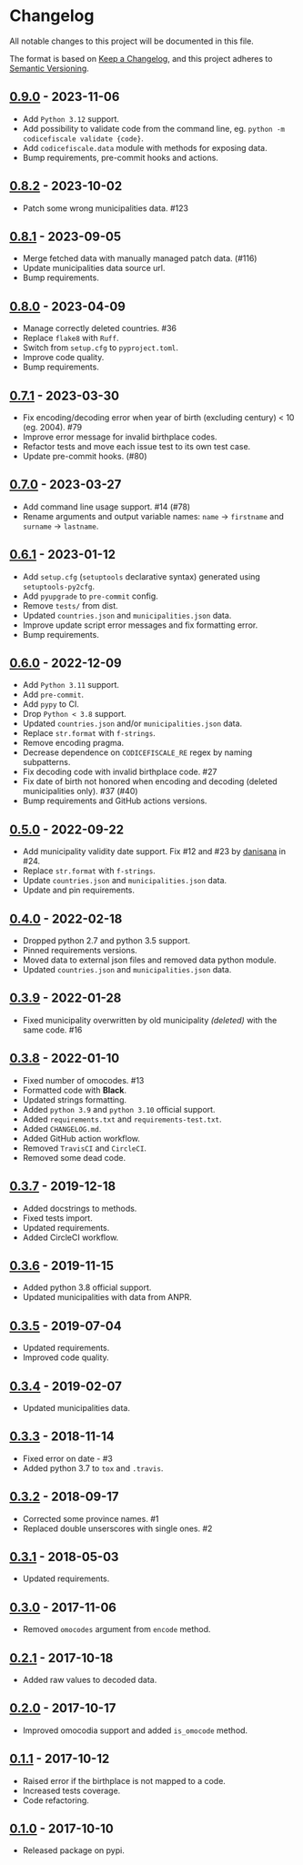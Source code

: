 # Changelog
All notable changes to this project will be documented in this file.

The format is based on [Keep a Changelog](https://keepachangelog.com/en/1.0.0/),
and this project adheres to [Semantic Versioning](https://semver.org/spec/v2.0.0.html).

## [0.9.0](https://github.com/fabiocaccamo/python-codicefiscale/releases/tag/0.9.0) - 2023-11-06
-   Add `Python 3.12` support.
-   Add possibility to validate code from the command line, eg. `python -m codicefiscale validate {code}`.
-   Add `codicefiscale.data` module with methods for exposing data.
-   Bump requirements, pre-commit hooks and actions.

## [0.8.2](https://github.com/fabiocaccamo/python-codicefiscale/releases/tag/0.8.2) - 2023-10-02
-   Patch some wrong municipalities data. #123

## [0.8.1](https://github.com/fabiocaccamo/python-codicefiscale/releases/tag/0.8.1) - 2023-09-05
-   Merge fetched data with manually managed patch data. (#116)
-   Update municipalities data source url.
-   Bump requirements.

## [0.8.0](https://github.com/fabiocaccamo/python-codicefiscale/releases/tag/0.8.0) - 2023-04-09
-   Manage correctly deleted countries. #36
-   Replace `flake8` with `Ruff`.
-   Switch from `setup.cfg` to `pyproject.toml`.
-   Improve code quality.
-   Bump requirements.

## [0.7.1](https://github.com/fabiocaccamo/python-codicefiscale/releases/tag/0.7.1) - 2023-03-30
-   Fix encoding/decoding error when year of birth (excluding century) < 10 (eg. 2004). #79
-   Improve error message for invalid birthplace codes.
-   Refactor tests and move each issue test to its own test case.
-   Update pre-commit hooks. (#80)

## [0.7.0](https://github.com/fabiocaccamo/python-codicefiscale/releases/tag/0.7.0) - 2023-03-27
-   Add command line usage support. #14 (#78)
-   Rename arguments and output variable names: `name` -> `firstname` and `surname` -> `lastname`.

## [0.6.1](https://github.com/fabiocaccamo/python-codicefiscale/releases/tag/0.6.1) - 2023-01-12
-   Add `setup.cfg` (`setuptools` declarative syntax) generated using `setuptools-py2cfg`.
-   Add `pyupgrade` to `pre-commit` config.
-   Remove `tests/` from dist.
-   Updated `countries.json` and `municipalities.json` data.
-   Improve update script error messages and fix formatting error.
-   Bump requirements.

## [0.6.0](https://github.com/fabiocaccamo/python-codicefiscale/releases/tag/0.6.0) - 2022-12-09
-   Add `Python 3.11` support.
-   Add `pre-commit`.
-   Add `pypy` to CI.
-   Drop `Python < 3.8` support.
-   Updated `countries.json` and/or `municipalities.json` data.
-   Replace `str.format` with `f-strings`.
-   Remove encoding pragma.
-   Decrease dependence on `CODICEFISCALE_RE` regex by naming subpatterns.
-   Fix decoding code with invalid birthplace code. #27
-   Fix date of birth not honored when encoding and decoding (deleted municipalities only). #37 (#40)
-   Bump requirements and GitHub actions versions.

## [0.5.0](https://github.com/fabiocaccamo/python-codicefiscale/releases/tag/0.5.0) - 2022-09-22
-   Add municipality validity date support. Fix #12 and #23 by [danisana](https://github.com/danisana) in #24.
-   Replace `str.format` with `f-strings`.
-   Update `countries.json` and `municipalities.json` data.
-   Update and pin requirements.

## [0.4.0](https://github.com/fabiocaccamo/python-codicefiscale/releases/tag/0.4.0) - 2022-02-18
-   Dropped python 2.7 and python 3.5 support.
-   Pinned requirements versions.
-   Moved data to external json files and removed data python module.
-   Updated `countries.json` and `municipalities.json` data.

## [0.3.9](https://github.com/fabiocaccamo/python-codicefiscale/releases/tag/0.3.9) - 2022-01-28
-   Fixed municipality overwritten by old municipality *(deleted)* with the same code. #16

## [0.3.8](https://github.com/fabiocaccamo/python-codicefiscale/releases/tag/0.3.8) - 2022-01-10
-   Fixed number of omocodes. #13
-   Formatted code with **Black**.
-   Updated strings formatting.
-   Added `python 3.9` and `python 3.10` official support.
-   Added `requirements.txt` and `requirements-test.txt`.
-   Added `CHANGELOG.md`.
-   Added GitHub action workflow.
-   Removed `TravisCI` and `CircleCI`.
-   Removed some dead code.

## [0.3.7](https://github.com/fabiocaccamo/python-codicefiscale/releases/tag/0.3.7) - 2019-12-18
-   Added docstrings to methods.
-   Fixed tests import.
-   Updated requirements.
-   Added CircleCI workflow.

## [0.3.6](https://github.com/fabiocaccamo/python-codicefiscale/releases/tag/0.3.6) - 2019-11-15
-   Added python 3.8 official support.
-   Updated municipalities with data from ANPR.

## [0.3.5](https://github.com/fabiocaccamo/python-codicefiscale/releases/tag/0.3.5) - 2019-07-04
-   Updated requirements.
-   Improved code quality.

## [0.3.4](https://github.com/fabiocaccamo/python-codicefiscale/releases/tag/0.3.4) - 2019-02-07
-   Updated municipalities data.

## [0.3.3](https://github.com/fabiocaccamo/python-codicefiscale/releases/tag/0.3.3) - 2018-11-14
-   Fixed error on date - #3
-   Added python 3.7 to `tox` and `.travis`.

## [0.3.2](https://github.com/fabiocaccamo/python-codicefiscale/releases/tag/0.3.2) - 2018-09-17
-   Corrected some province names. #1
-   Replaced double unserscores with single ones. #2

## [0.3.1](https://github.com/fabiocaccamo/python-codicefiscale/releases/tag/0.3.1) - 2018-05-03
-   Updated requirements.

## [0.3.0](https://github.com/fabiocaccamo/python-codicefiscale/releases/tag/0.3.0) - 2017-11-06
-   Removed `omocodes` argument from `encode` method.

## [0.2.1](https://github.com/fabiocaccamo/python-codicefiscale/releases/tag/0.2.1) - 2017-10-18
-   Added raw values to decoded data.

## [0.2.0](https://github.com/fabiocaccamo/python-codicefiscale/releases/tag/0.2.0) - 2017-10-17
-   Improved omocodia support and added `is_omocode` method.

## [0.1.1](https://github.com/fabiocaccamo/python-codicefiscale/releases/tag/0.1.1) - 2017-10-12
-   Raised error if the birthplace is not mapped to a code.
-   Increased tests coverage.
-   Code refactoring.

## [0.1.0](https://github.com/fabiocaccamo/python-codicefiscale/releases/tag/0.1.0) - 2017-10-10
-   Released package on pypi.
